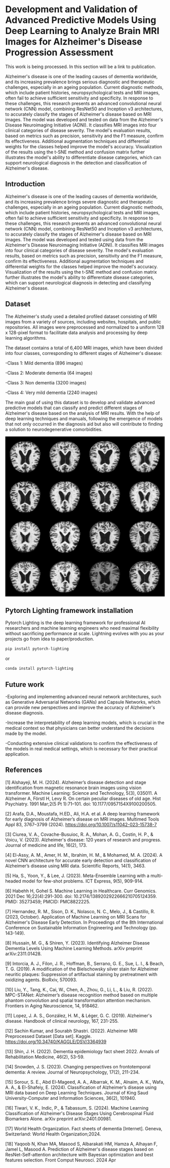 # Development and Validation of Advanced Predictive Models Using Deep Learning to Analyze Brain MRI Images for Alzheimer's Disease Progression Assessment

This work is being processed. In this section will be a link to publication.

Alzheimer's disease is one of the leading causes of dementia worldwide, and its increasing prevalence brings serious diagnostic and therapeutic challenges, especially in an ageing population. Current diagnostic methods, which include patient histories, neuropsychological tests and MRI images, often fail to achieve sufficient sensitivity and specificity. In response to these challenges, this research presents an advanced convolutional neural network (CNN) model, combining ResNet50 and Inception v3 architectures, to accurately classify the stages of Alzheimer's disease based on MRI images. The model was developed and tested on data from the Alzheimer's Disease Neuroimaging Initiative (ADNI). It classifies MRI images into four clinical categories of disease severity. The model's evaluation results, based on metrics such as precision, sensitivity and the F1 measure, confirm its effectiveness. Additional augmentation techniques and differential weights for the classes helped improve the model's accuracy. Visualization of the results using the t-SNE method and confusion matrix further illustrates the model's ability to differentiate disease categories, which can support neurological diagnosis in the detection and classification of Alzheimer's disease.

## Introduction 

Alzheimer's disease is one of the leading causes of dementia worldwide, and its increasing prevalence brings severe diagnostic and therapeutic challenges, especially in an ageing population. Current diagnostic methods, which include patient histories, neuropsychological tests and MRI images, often fail to achieve sufficient sensitivity and specificity. In response to these challenges, this research presents an advanced convolutional neural network (CNN) model, combining ResNet50 and Inception v3 architectures, to accurately classify the stages of Alzheimer's disease based on MRI images. The model was developed and tested using data from the Alzheimer's Disease Neuroimaging Initiative (ADNI). It classifies MRI images into four clinical categories of disease severity. The model's evaluation results, based on metrics such as precision, sensitivity and the F1 measure, confirm its effectiveness. Additional augmentation techniques and differential weights for the classes helped improve the model's accuracy. Visualization of the results using the t-SNE method and confusion matrix further illustrates the model's ability to differentiate disease categories, which can support neurological diagnosis in detecting and classifying Alzheimer's disease.

## Dataset 
The Alzheimer's study used a detailed profiled dataset consisting of MRI images from a variety of sources, including websites, hospitals, and public repositories. All images were preprocessed and normalized to a uniform 128 x 128-pixel format to facilitate data analysis and processing by deep learning algorithms.

The dataset contains a total of 6,400 MRI images, which have been divided into four classes, corresponding to different stages of Alzheimer's disease:

-Class 1: Mild dementia (896 images) 

-Class 2: Moderate dementia (64 images) 

-Class 3: Non dementia (3200 images) 

-Class 4: Very mild dementia (2240 images) 

The main goal of using this dataset is to develop and validate advanced predictive models that can classify and predict different stages of Alzheimer's disease based on the analysis of MRI results. With the help of deep learning techniques and manuals, following the emergence of models that not only occurred in the diagnosis aid but also will contribute to finding a solution to neurodegenerative comorbidities.

<p align="center">
  <img src="https://raw.githubusercontent.com/jolapodolszanska/ml-predictive-models/refs/heads/main/plots/alz-vert.jpg" alt="sample fig dataset"/>
</p>

## Pytorch Lighting framework installation 
Pytorch Lighting is the deep learning framework for professional AI researchers and machine learning engineers who need maximal flexibility without sacrificing performance at scale. Lightning evolves with you as your projects go from idea to paper/production.

```python
pip install pytorch-lighting
```

or 

```python
conda install pytorch-lighting
```
## Future work

-Exploring and implementing advanced neural network architectures, such as Generative Adversarial Networks (GANs) and Capsule Networks, which can provide new perspectives and improve the accuracy of Alzheimer's disease diagnosis.

-Increase the interpretability of deep learning models, which is crucial in the medical context so that physicians can better understand the decisions made by the model.

-Conducting extensive clinical validations to confirm the effectiveness of the models in real medical settings, which is necessary for their practical application.

## References

[1] Alshayeji, M. H. (2024). Alzheimer’s disease detection and stage identification from magnetic resonance brain images using vision transformer. Machine Learning: Science and Technology, 5(3), 035011.
A Alzheimer A, Förstl H, Levy R. On certain peculiar diseases of old age. Hist Psychiatry. 1991 Mar;2(5 Pt 1):71–101. doi: 10.1177/0957154X9100200505.

[2] Arafa, D.A., Moustafa, H.ED., Ali, H.A. et al. A deep learning framework for early diagnosis of Alzheimer’s disease on MRI images. Multimed Tools Appl 83, 3767–3799 (2024). https://doi.org/10.1007/s11042-023-15738-7

[3] Ciurea, V. A., Covache-Busuioc, R. A., Mohan, A. G., Costin, H. P., & Voicu, V. (2023). Alzheimer's disease: 120 years of research and progress. Journal of medicine and life, 16(2), 173.

[4] El-Assy, A. M., Amer, H. M., Ibrahim, H. M., & Mohamed, M. A. (2024). A novel CNN architecture for accurate early detection and classification of Alzheimer’s disease using MRI data. Scientific Reports, 14(1), 3463.

[5] Ha, S., Yoon, Y., & Lee, J. (2023). Meta-Ensemble Learning with a multi-headed model for few-shot problems. ICT Express, 9(5), 909-914.

[6] Habehh H, Gohel S. Machine Learning in Healthcare. Curr Genomics. 2021 Dec 16;22(4):291-300. doi: 10.2174/1389202922666210705124359. PMID: 35273459; PMCID: PMC8822225.

[7] Hernandez, R. M., Sison, D. K., Nolasco, N. C., Melo, J., & Castillo, R. (2023, October). Application of Machine Learning on MRI Scans for Alzheimer's Disease Early Detection. In Proceedings of the 8th International Conference on Sustainable Information Engineering and Technology (pp. 143-149).

[8] Hussain, M. G., & Shiren, Y. (2023). Identifying Alzheimer Disease Dementia Levels Using Machine Learning Methods. arXiv preprint arXiv:2311.01428.

[9] Intorcia, A. J., Filon, J. R., Hoffman, B., Serrano, G. E., Sue, L. I., & Beach, T. G. (2019). A modification of the Bielschowsky silver stain for Alzheimer neuritic plaques: Suppression of artifactual staining by pretreatment with oxidizing agents. BioRxiv, 570093.

[10] Liu, Y., Tang, K., Cai, W., Chen, A., Zhou, G., Li, L., & Liu, R. (2022). MPC-STANet: Alzheimer’s disease recognition method based on multiple phantom convolution and spatial transformation attention mechanism. Frontiers in Aging Neuroscience, 14, 918462.

[11] Lopez, J. A. S., González, H. M., & Léger, G. C. (2019). Alzheimer's disease. Handbook of clinical neurology, 167, 231-255.

[12] Sachin Kumar, and Sourabh Shastri. (2022). Alzheimer MRI Preprocessed Dataset [Data set]. Kaggle. https://doi.org/10.34740/KAGGLE/DSV/3364939

[13] Shin, J. H. (2022). Dementia epidemiology fact sheet 2022. Annals of Rehabilitation Medicine, 46(2), 53-59.

[14] Snowden, J. S. (2023). Changing perspectives on frontotemporal dementia: A review. Journal of Neuropsychology, 17(2), 211-234.

[15] Sorour, S. E., Abd El-Mageed, A. A., Albarrak, K. M., Alnaim, A. K., Wafa, A. A., & El-Shafeiy, E. (2024). Classification of Alzheimer’s disease using MRI data based on Deep Learning Techniques. Journal of King Saud University-Computer and Information Sciences, 36(2), 101940.

[16] Tiwari, V. K., Indic, P., & Tabassum, S. (2024). Machine Learning Classification of Alzheimer's Disease Stages Using Cerebrospinal Fluid Biomarkers Alone. arXiv preprint arXiv:2401.00981.

[17] World Health Organization. Fact sheets of dementia [Internet]. Geneva, Switzerland: World Health Organization;2024. 

[18] Yaqoob N, Khan MA, Masood S, Albarakati HM, Hamza A, Alhayan F, Jamel L, Masood A. Prediction of Alzheimer's disease stages based on ResNet-Self-attention architecture with Bayesian optimization and best features selection. Front Comput Neurosci. 2024 Apr

